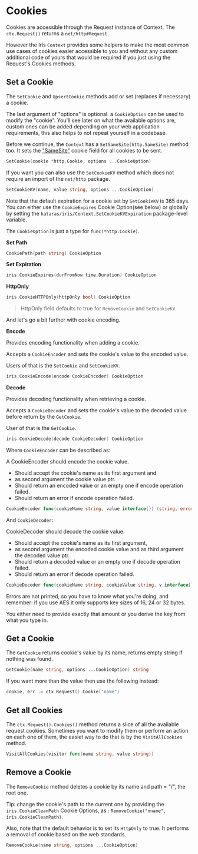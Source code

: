 # Cookies

Cookies are accessible through the Request instance of Context. The `ctx.Request()` returns a `net/http#Request`.

However the Iris `Context` provides some helpers to make the most common use cases of cookies easier accessible to you and without any custom additional code of yours that would be required if you just using the Request's Cookies methods.

## Set a Cookie

The `SetCookie` and `UpsertCookie` methods add or set (replaces if necessary) a cookie.

The last argument of "options" is optional. a `CookieOption` can be used to modify the "cookie". You'll see later on what the available options are, custom ones can be added depending on your web application requirements, this also helps to not repeat yourself in a codebase.

Before we continue, the `Context` has a `SetSameSite(http.SameSite)` method too. It sets the ["SameSite"](https://web.dev/samesite-cookies-explained/) cookie field for all cookies to be sent.

```go
SetCookie(cookie *http.Cookie, options ...CookieOption)
```

If you want you can also use the `SetCookieKV` method which does not require an import of the `net/http` package.

```go
SetCookieKV(name, value string, options ...CookieOption)
```

Note that the default expiration for a cookie set by `SetCookieKV` is 365 days. You can either use the `CookieExpires` Cookie Option(see below) or globally by setting the `kataras/iris/Context.SetCookieKVExpiration` package-level variable.

The `CookieOption` is just a type for `func(*http.Cookie)`.

**Set Path**

```go
CookiePath(path string) CookieOption
```

**Set Expiration**

```go
iris.CookieExpires(durFromNow time.Duration) CookieOption
```

**HttpOnly**

```go
iris.CookieHTTPOnly(httpOnly bool) CookieOption
```

> HttpOnly field defaults to true for `RemoveCookie` and `SetCookieKV`.

And let's go a bit further with cookie encoding.

**Encode**

Provides encoding functionality when adding a cookie.

Accepts a `CookieEncoder` and sets the cookie's value to the encoded value.

Users of that is the `SetCookie` and `SetCookieKV`.

```go
iris.CookieEncode(encode CookieEncoder) CookieOption
```

**Decode**

Provides decoding functionality when retrieving a cookie.

Accepts a `CookieDecoder` and sets the cookie's value to the decoded value before return by the `GetCookie`.

User of that is the `GetCookie`.

```go
iris.CookieDecode(decode CookieDecoder) CookieOption
```

Where `CookieEncoder` can be described as:

A CookieEncoder should encode the cookie value.

* Should accept the cookie's name as its first argument and
* as second argument the cookie value ptr.
* Should return an encoded value or an empty one if encode operation failed.
* Should return an error if encode operation failed.

```go
CookieEncoder func(cookieName string, value interface{}) (string, error)
```

And `CookieDecoder`:

CookieDecoder should decode the cookie value.

* Should accept the cookie's name as its first argument,
* as second argument the encoded cookie value and as third argument the decoded value ptr.
* Should return a decoded value or an empty one if decode operation failed.
* Should return an error if decode operation failed.

```go
CookieDecoder func(cookieName string, cookieValue string, v interface{}) error
```

Errors are not printed, so you have to know what you're doing, and remember: if you use AES it only supports key sizes of 16, 24 or 32 bytes.

You either need to provide exactly that amount or you derive the key from what you type in.

## Get a Cookie

The `GetCookie` returns cookie's value by its name, returns empty string if nothing was found.

```go
GetCookie(name string, options ...CookieOption) string
```

If you want more than the value then use the following instead:

```go
cookie, err := ctx.Request().Cookie("name")
```

## Get all Cookies

The `ctx.Request().Cookies()` method returns a slice of all the available request cookies. Sometimes you want to modify them or perform an action on each one of them, the easiet way to do that is by the `VisitAllCookies` method.

```go
VisitAllCookies(visitor func(name string, value string))
```

## Remove a Cookie

The `RemoveCookie` method deletes a cookie by its name and path = "/", the root one.

Tip: change the cookie's path to the current one by providing the `iris.CookieCleanPath` Cookie Options, as : `RemoveCookie("nname", iris.CookieCleanPath)`.

Also, note that the default behavior is to set its `HttpOnly` to true. It performs a removal of cookie based on the web standards.

```go
RemoveCookie(name string, options ...CookieOption)
```


<!-- slide:break-100 -->
